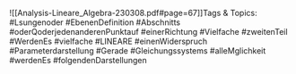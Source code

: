 
![[Analysis-Lineare_Algebra-230308.pdf#page=67]]Tags & Topics:
   #Lsungenoder
   #EbenenDefinition
   #Abschnitts
   #oderQoderjedenanderenPunktauf
   #einerRichtung
   #Vielfache
   #zweitenTeil
   #WerdenEs
   #vielfache
   #LINEARE
   #einenWiderspruch
   #Parameterdarstellung
   #Gerade
   #Gleichungssystems
   #alleMglichkeit
   #werdenEs
   #folgendenDarstellungen